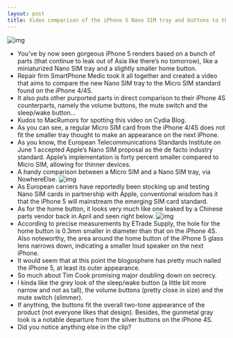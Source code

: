 ```yaml
---
layout: post
title: Video comparison of the iPhone 5 Nano SIM tray and buttons to the iPhone 4S
---
```

![img](http://media.idownloadblog.com/wp-content/uploads/2012/08/iPhone-5-render-NowhereElse-005.jpg)
* You’ve by now seen gorgeous iPhone 5 renders based on a bunch of parts (that continue to leak out of Asia like there’s no tomorrow), like a miniaturized Nano SIM tray and a slightly smaller home button.
* Repair firm SmartPhone Medic took it all together and created a video that aims to compare the new Nano SIM tray to the Micro SIM standard found on the iPhone 4/4S.
* It also puts other purported parts in direct comparison to their iPhone 4S counterparts, namely the volume buttons, the mute switch and the sleep/wake button…
* Kudos to MacRumors for spotting this video on Cydia Blog.
* As you can see, a regular Micro SIM card from the iPhone 4/4S does not fit the smaller tray thought to make an appearance on the next iPhone.
* As you know, the European Telecommunications Standards Institute on June 1 accepted Apple’s Nano SIM proposal as the de facto industry standard. Apple’s implementation is forty percent smaller compared to Micro SIM, allowing for thinner devices.
* A handy comparison between a Micro SIM and a Nano SIM tray, via NowhereElse.
![img](http://media.idownloadblog.com/wp-content/uploads/2012/08/Nano-SIM-iPhone-5-NowehereElse-001.jpg)
* As European carriers have reportedly been stocking up and testing Nano SIM cards in partnership with Apple, conventional wisdom has it that the iPhone 5 will mainstream the emerging SIM card standard.
* As for the home button, it looks very much like one leaked by a Chinese parts vendor back in April and seen right below.
![img](http://media.idownloadblog.com/wp-content/uploads/2012/04/iphone-5-home-buttons.jpg)
* According to precise measurements by ETrade Supply, the hole for the home button is 0.3mm smaller in diameter than that on the iPhone 4S. Also noteworthy, the area around the home button of the iPhone 5 glass lens narrows down, indicating a smaller loud speaker on the next iPhone.
* It would seem that at this point the blogosphere has pretty much nailed the iPhone 5, at least its outer appearance.
* So much about Tim Cook promising major doubling down on secrecy.
* I kinda like the grey look of the sleep/wake button (a little bit more narrow and not as tall), the volume buttons (pretty close in size) and the mute switch (slimmer).
* If anything, the buttons fit the overall two-tone appearance of the product (not everyone likes that design). Besides, the gunmetal gray look is a notable departure from the silver buttons on the iPhone 4S.
* Did you notice anything else in the clip?

